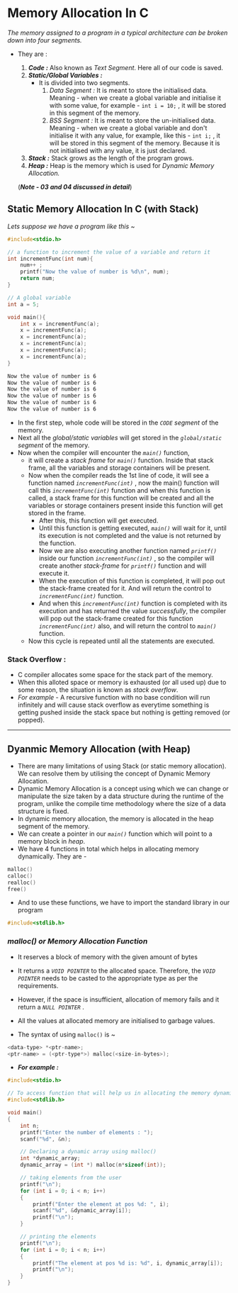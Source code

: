 # Memory Allocation In C 

*The memory assigned to a program in a typical architecture can be broken down into four segments.*
- They are :
    01. ***Code :*** Also known as *Text Segment*. Here all of our code is saved.
    02. ***Static/Global Variables :*** 
        - It is divided into two segments.
            01. *Data Segment :* It is meant to store the initialised data. Meaning - when we create a global variable and initialise it with some value, for example - `int i = 10;` , it will be stored in this segment of the memory.
            02. *BSS Segment :* It is meant to store the un-initialised data. Meaning - when we create a global variable and don't initialise it with any value, for example, like this - `int i;` , it will be stored in this segment of the memory. Because it is not initialised with any value, it is just declared.
    03. ***Stack :*** Stack grows as the length of the program grows.
    04. ***Heap :*** Heap is the memory which is used for *Dynamic Memory Allocation.*

    (***Note - 03 and 04 discussed in detail***)

## Static Memory Allocation In C (with Stack)

*Lets suppose we have a program like this ~*

```c
#include<stdio.h>

// a function to increment the value of a variable and return it
int incrementFunc(int num){
    num++ ;
    printf("Now the value of number is %d\n", num);
    return num;
}

// A global variable
int a = 5;

void main(){
    int x = incrementFunc(a);
    x = incrementFunc(a);
    x = incrementFunc(a);
    x = incrementFunc(a);
    x = incrementFunc(a);
    x = incrementFunc(a);
}
```

```cmd
Now the value of number is 6
Now the value of number is 6
Now the value of number is 6
Now the value of number is 6
Now the value of number is 6
Now the value of number is 6
```

- In the first step, whole code will be stored in the *`CODE` segment* of the memory.
- Next all the *global/static variables* will get stored in the *`global/static` segment* of the memory.
- Now when the compiler will encounter the *`main()`* function, 
    - it will create a *stack frame* for *`main()`* function. Inside that stack frame, all the variables and storage containers will be present.
    - Now when the compiler reads the 1st line of code, it will see a function named *`incrementFunc(int)`* , now the main() function will call this *`incrementFunc(int)`* function and when this function is called, a stack frame for this function will be created and all the variables or storage containers present inside this function will get stored in the frame. 
        - After this, this function will get executed.
        - Until this function is getting executed, *`main()`* will wait for it, until its execution is not completed and the value is not returned by the function.
        - Now we are also executing another function named *`printf()`* inside our function *`incrementFunc(int)`* , so the compiler will create another *stack-frame* for *`printf()`* function and will execute it.
        - When the execution of this function is completed, it will pop out the stack-frame created for it. And will return the control to *`incrementFunc(int)`* function.
        - And when this *`incrementFunc(int)`* function is completed with its execution and has returned the value *successfully*, the compiler will pop out the stack-frame created for this function *`incrementFunc(int)`* also, and will return the control to *`main()`* function.
    - Now this cycle is repeated until all the statements are executed.

### Stack Overflow :
- C compiler allocates some space for the stack part of the memory.
- When this alloted space or memory is exhausted (or all used up) due to some reason, the situation is known as *stack overflow*.
- *For example* - A recursive function with no base condition will run infinitely and will cause stack overflow as everytime something is getting pushed inside the stack space but nothing is getting removed (or popped).

-----

## Dyanmic Memory Allocation (with Heap)
- There are many limitations of using Stack (or static memory allocation). We can resolve them by utilising the concept of Dynamic Memory Allocation.
- Dynamic Memory Allocation is a concept using which we can change or manipulate the size taken by a data structure during the runtime of the program, unlike the compile time methodology where the size of a data structure is fixed.
- In dynamic memory allocation, the memory is allocated in the heap segment of the memory.
- We can create a pointer in our *`main()`* function which will point to a memory block in *heap*.
- We have 4 functions in total which helps in allocating memory dynamically. They are - 
```c
malloc()
calloc()
realloc()
free()
```

- And to use these functions, we have to import the standard library in our program
```c
#include<stdlib.h>
```

### *malloc() or Memory Allocation Function*
- It reserves a block of memory with the given amount of bytes
- It returns a *`VOID POINTER`* to the allocated space. Therefore, the *`VOID POINTER`* needs to be casted to the appropriate type as per the requirements.
- However, if the space is insufficient, allocation of memory fails and it return a *`NULL POINTER`* .
- All the values at allocated memory are initialised to garbage values.

- The syntax of using `malloc()` is ~
```c
<data-type> *<ptr-name>;
<ptr-name> = (<ptr-type*>) malloc(<size-in-bytes>);
```

- ***For example :***
```c
#include<stdio.h>

// To access function that will help us in allocating the memory dynamically
#include<stdlib.h>

void main()
{
    int n;
    printf("Enter the number of elements : ");
    scanf("%d", &n);

    // Declaring a dynamic array using malloc()
    int *dynamic_array;
    dynamic_array = (int *) malloc(n*sizeof(int));

    // taking elements from the user
    printf("\n");
    for (int i = 0; i < n; i++)
    {
        printf("Enter the element at pos %d: ", i);
        scanf("%d", &dynamic_array[i]);
        printf("\n");
    }

    // printing the elements
    printf("\n");
    for (int i = 0; i < n; i++)
    {
        printf("The element at pos %d is: %d", i, dynamic_array[i]);
        printf("\n");
    }
}
```